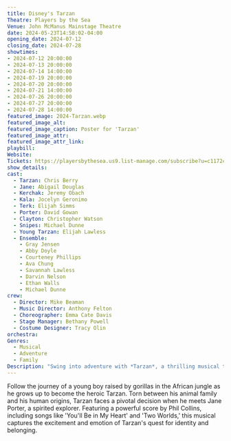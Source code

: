 ```yaml
---
title: Disney's Tarzan
Theatre: Players by the Sea
Venue: John McManus Mainstage Theatre
date: 2024-05-23T14:58:02-04:00
opening_date: 2024-07-12
closing_date: 2024-07-28
showtimes:
- 2024-07-12 20:00:00
- 2024-07-13 20:00:00
- 2024-07-14 14:00:00
- 2024-07-19 20:00:00
- 2024-07-20 20:00:00
- 2024-07-21 14:00:00
- 2024-07-26 20:00:00
- 2024-07-27 20:00:00
- 2024-07-28 14:00:00
featured_image: 2024-Tarzan.webp
featured_image_alt: 
featured_image_caption: Poster for 'Tarzan'
featured_image_attr: 
featured_image_attr_link: 
playbill:
Website: 
Tickets: https://playersbythesea.us9.list-manage.com/subscribe?u=c1172c31252c4798ff9af7878&id=17ac2a0a7f
show_details: 
cast:
  - Tarzan: Chris Berry
  - Jane: Abigail Douglas
  - Kerchak: Jeremy Obach
  - Kala: Jocelyn Geronimo
  - Terk: Elijah Simms
  - Porter: David Gowan
  - Clayton: Christopher Watson
  - Snipes: Michael Dunne
  - Young Tarzan: Elijah Lawless
  - Ensemble:
    - Gray Jensen
    - Abby Doyle
    - Courteney Phillips
    - Ava Chung
    - Savannah Lawless
    - Darvin Nelson
    - Ethan Walls
    - Michael Dunne
crew:
  - Director: Mike Beaman
  - Music Director: Anthony Felton
  - Choreographer: Emma Cate Davis
  - Stage Manager: Bethany Powell
  - Costume Designer: Tracy Olin
orchestra:
Genres:
  - Musical
  - Adventure
  - Family
Description: "Swing into adventure with *Tarzan*, a thrilling musical that brings the beloved Disney animated film to life with heart-pounding music and breathtaking visuals."
---
```

Follow the journey of a young boy raised by gorillas in the African jungle as he grows up to become the heroic Tarzan. Torn between his animal family and his human origins, Tarzan faces a pivotal decision when he meets Jane Porter, a spirited explorer. Featuring a powerful score by Phil Collins, including songs like 'You'll Be in My Heart' and 'Two Worlds,' this musical captures the excitement and emotion of Tarzan's quest for identity and belonging.